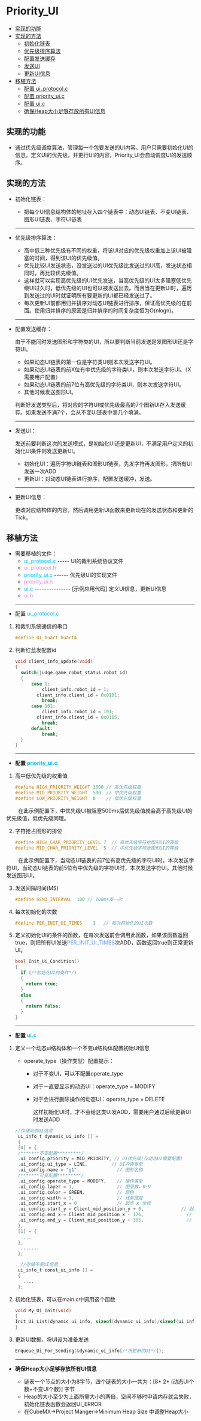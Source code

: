 # Priority_UI

- [实现的功能](#实现的功能)
- [实现的方法](#实现的方法)
  - [初始化链表](#初始化链表)
  - [优先级排序算法](#优先级排序算法)
  - [配置发送缓存](#配置发送缓存)
  - [发送UI](#发送UI)
  - [更新UI信息](#更新UI信息)
- [移植方法](#移植方法)
  - [配置 ui_protocol.c](#配置-ui_protocolc)
  - [配置 priority_ui.c](#配置-priority_uic)
  - [配置 ui.c](#配置-uic)
  - [确保Heap大小足够存放所有UI信息](#确保heap大小足够存放所有ui信息)

## 实现的功能
- 通过优先级调度算法，管理每一个包要发送的UI内容。用户只需要初始化UI的信息，定义UI的优先级，并更行UI的内容，Priority_UI会自动调度UI的发送顺序。
## 实现的方法
- 初始化链表：
  - 把每个UI信息结构体的地址存入四个链表中：动态UI链表、不变UI链表、图形UI链表、字符UI链表
  ***
- 优先级排序算法：
  - 高中低三种优先级有不同的权重，将该UI对应的优先级权重加上该UI被阻塞的时间，得到该UI的优先级值。
  - 优先比较UI发送状态，没发送过的UI优先级比发送过的UI高，发送状态相同时，再比较优先级值。
  - 这样就可以实现高优先级的UI优先发送，当高优先级的UI太多阻塞低优先级UI过久时，低优先级的UI也可以被发送出去。而且当在更新UI时，遍历到发送过的UI时就证明所有要更新的UI都已经发送过了。
  - 每次更新UI前都用归并排序对动态UI链表进行排序，保证高优先级的在前面。使用归并排序的原因是归并排序的时间复杂度恒为O(nlogn)。
  ***
- 配置发送缓存：
  
  由于不能同时发送图形和字符类的UI，所以要判断当前发送是发图形UI还是字符UI。
  - 如果动态UI链表的第一位是字符类UI则本次发送字符UI。
  - 如果动态UI链表的前X位有中优先级的字符类UI，则本次发送字符UI。（X需要用户配置）
  - 如果动态UI链表的前7位有高优先级的字符类UI，则本次发送字符UI。
  - 其他时候发送图形UI。
  
  判断好发送类型后，将对应的字符UI或优先级最高的7个图新UI存入发送缓存。如果发送不满7个，会从不变UI链表中拿几个填满。
  ***
- 发送UI：

  发送前要判断这次的发送模式，是初始化UI还是更新UI，不满足用户定义的初始化UI条件则发送更新UI。
  - 初始化UI：遍历字符UI链表和图形UI链表，先发字符再发图形，把所有UI发送一次ADD
  - 更新UI：对动态UI链表进行排序，配置发送缓冲，发送。
  ***
- 更新UI信息：

  更改对应结构体的内容，然后调用更新UI函数来更新现在的发送状态和更新的Tick。 
## 移植方法
  - 需要移植的文件：
    - <font color=DeepSkyBlue>ui_protocol.c</font> ----- UI的裁判系统协议文件
    - <font color= Violet>ui_protocol.h</font>  
    - <font color=DeepSkyBlue>priority_ui.c</font> ------ 优先级UI的实现文件
    - <font color= Violet>priority_ui.h</font>
    - <font color=DeepSkyBlue>ui.c</font> --------------- [示例应用代码] 定义UI信息，更新UI信息
    - <font color= Violet>ui.h</font>
    ***
  - 配置 <font color=DeepSkyBlue>ui_protocol.c</font>
  1. 和裁判系统通信的串口
  
      ```C
      #define UI_huart huart4
      ``` 
  2. 判断红蓝发配置id
      
      ```C
      void client_info_update(void)
      {
      	switch(judge.game_robot_status.robot_id)
      	{
      		case 1:
      			client_info.robot_id = 1;
      		  client_info.client_id = 0x0101;
      			break;
      		case 101:
      			client_info.robot_id = 101;
      		  client_info.client_id = 0x0165;
      			break;
      		default:
      			break;
      	}
      }
      ``` 
    	***
  - **配置 <font color=DeepSkyBlue>priority_ui.c</font>** 
  1. 高中低优先级的权重值
    
      ```C
      #define HIGH_PRIORITY_WEIGHT 1000 // 高优先级权重
      #define MID_PRIORITY_WEIGHT  500  // 中优先级权重
      #define LOW_PRIORITY_WEIGHT  0    // 低优先级权重
      ```
  $\qquad$在此示例配置下，中优先级UI被阻塞500ms后优先级值就会高于高先级UI的优先级值，低优先级同理。

  2. 字符抢占图形的排位
 
      ```C
      #define HIGH_CHAR_PRIORITY_LEVEL 7  // 高优先级字符抢图形UI的等级
      #define MID_CHAR_PRIORITY_LEVEL  5  // 中优先级字符抢图形UI的等级
      ```
  $\qquad$在此示例配置下，当动态UI链表的前7位有高优先级的字符UI时，本次发送字符UI，当动态UI链表的前5位有中优先级的字符UI时，本次发送字符UI。其他时候发送图形UI。

  3. 发送间隔时间(MS)

      ```C
      #define SEND_INTERVAL  100 // 100ms发一次
      ```

  4. 每次初始化的次数

      ```C
      #define PER_INIT_UI_TIMES    1   // 每次初始化的UI次数
      ```

  5. 定义初始化UI的条件的函数，在每次发送前会调用此函数，如果该函数返回true，则把所有UI发送<font color=CornflowerBlue>PER_INIT_UI_TIMES</font>次ADD，函数返回true则正常更新UI。
  
      ```C
      bool Init_Ui_Condition()
      {
        if (/*初始化UI的条件*/)
        {
          return true;
        }
        else
        {
          return false;
        }
      }
      ```
    	***
  - **配置 <font color=DeepSkyBlue>ui.c</font>**
  1. 定义一个动态ui结构体和一个不变ui结构体配置初始UI信息
      - operate_type（操作类型）配置提示：
        - 对于不变UI，可以不配置operate_type
        - 对于一直要显示的动态UI：operate_type = MODIFY
        - 对于会进行删除操作的动态UI：operate_type = DELETE
          
          这样初始化UI时，才不会给这类UI发ADD，需要用户通过后续更新UI时发送ADD

      ```C
      //存储动态UI信息
       ui_info_t dynamic_ui_info [] = 
       {
       [0] = {
       /*******不变配置*********/
       .ui_config.priority = MID_PRIORITY, // UI优先级(仅动态UI需要配置)
       .ui_config.ui_type = LINE,         // UI内容类型
       .ui_config.name = "g1",              // 图形名称
       /*******可变配置*********/
       .ui_config.operate_type = MODIFY,    // 操作类型
       .ui_config.layer = 1,                // 图层数，0~9
       .ui_config.color = GREEN,            // 颜色
       .ui_config.width = 3,                // 线条宽度
       .ui_config.start_x = 0               // 起点 x 坐标
       .ui_config.start_y = Client_mid_position_y + 0,              // 起点 y   坐标
       .ui_config.end_x = Client_mid_position_x - 176,                // 终点   x 坐标
       .ui_config.end_y = Client_mid_position_y + 305,                // 终点   y 坐标
       },
       [1] = {
         ...
       },
        .......
       };

        //存储不变UI信息
       ui_info_t const_ui_info [] = 
       {
         ....
       };
      ```

2. 初始化链表，可以在main.c中调用这个函数
  
      ```C
      void My_Ui_Init(void)
      {
      Init_Ui_List(dynamic_ui_info, sizeof(dynamic_ui_info)/sizeof(ui_info_t),  const_ui_info, sizeof(const_ui_info)/sizeof(ui_info_t));
      }
      ```

3. 更新UI数据，将UI设为准备发送
  
      ```C
      Enqueue_Ui_For_Sending(&dynamic_ui_info[/*所更新的UI*/]); 
      ```
    ***
- **确保Heap大小足够存放所有UI信息**
    
    - 链表一个节点的大小为8字节，四个链表的大小一共为：[8* 2* (动态UI个数+不变UI个数)] 字节
    - Heap的大小至少为上面所需大小的两倍，空间不够时申请内存就会失败，初始化链表函数会返回UI_ERROR  
    - 在CubeMX->Project Manger->Minimum Heap Size 中调整Heap大小
  
